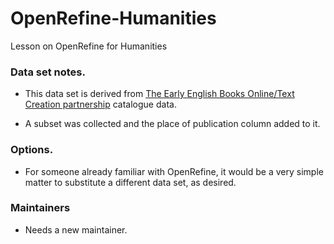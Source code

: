 # OpenRefine-Humanities
Lesson on OpenRefine for Humanities

### Data set notes.
* This data set is derived from [The Early English Books Online/Text Creation partnership](https://github.com/textcreationpartnership/Texts/) catalogue data.

* A subset was collected and the place of publication column added to it. 

### Options.
* For someone already familiar with OpenRefine, it would be a very simple matter to substitute a different data set, as desired.

### Maintainers

- Needs a new maintainer.
